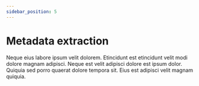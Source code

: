 ```yaml
---
sidebar_position: 5
---
```


# Metadata extraction

Neque eius labore ipsum velit dolorem. Etincidunt est etincidunt velit modi dolore magnam adipisci. Neque est velit adipisci dolore est ipsum dolor. Quiquia sed porro quaerat dolore tempora sit. Eius est adipisci velit magnam quiquia.
